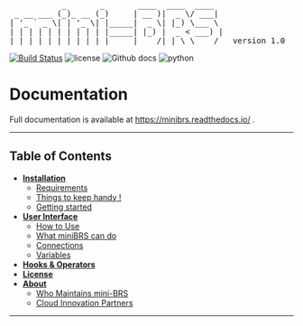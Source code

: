 <pre>
           _       _       ____  ____  ____
 _ __ ___ (_)_ __ (_)     | __ )|  _ \/ ___|
| '_ ` _ \| | '_ \| |_____|  _ \| |_) \___ \
| | | | | | | | | | |_____| |_) |  _ < ___) |
|_| |_| |_|_|_| |_|_|     |____/|_| \_\____/   version 1.0
</pre>


[![Build Status](https://travis-ci.org/Cloud-Innovation-Partners/miniBRS.svg?branch=v1-0-dev)](https://travis-ci.org/Cloud-Innovation-Partners/miniBRS) ![license](https://img.shields.io/badge/license-Apache2-blue) ![Github docs](https://img.shields.io/badge/docs-passing-green) ![python](https://img.shields.io/badge/python-3.6-blue)

# Documentation
Full documentation is available at https://minibrs.readthedocs.io/ .

---


## Table of Contents

* **[Installation](installation.md)**
    - [Requirements](installation.md#requirements)
    - [Things to keep handy !](installation.md#things-to-keep-handy-!)
    - [Getting started](installation.md#getting-started)
* **[User Interface](user_interface.md)**
    - [How to Use](user_intserface.md#how-to-use)
    - [What miniBRS can do](user_interface.md#what-mini-brs-can-do-)
    - [Connections](user_interface.md#connections)
    - [Variables](user_interface.md#variables)
* **[Hooks & Operators](hooks_and_operators.md)**
* **[License](LICENSE.md)**
* **[About](about.md)**
    - [Who Maintains mini-BRS](about.md#who-maintains-mini-brs)
    - [Cloud Innovation Partners](about.md#cloud-innovation-partners)

---
